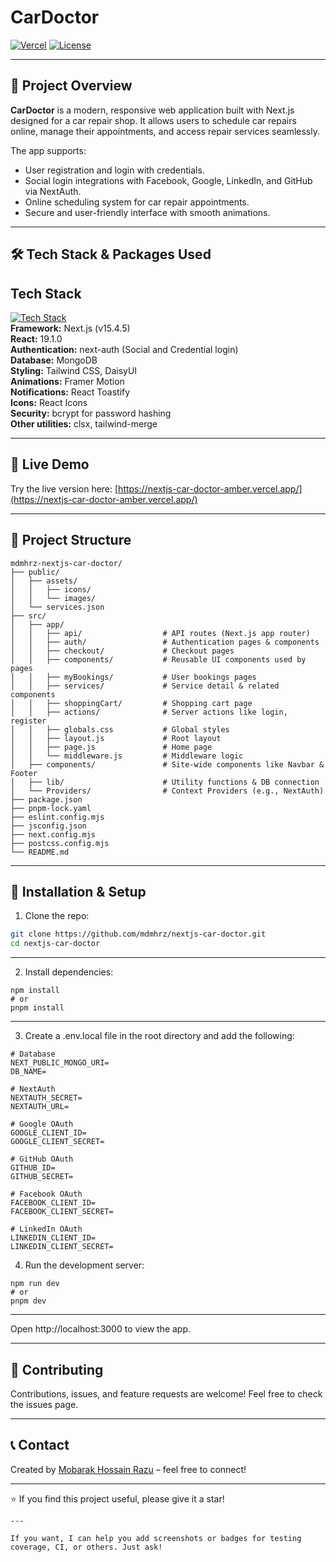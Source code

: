 # CarDoctor

[![Vercel](https://img.shields.io/badge/Deployed%20on-Vercel-000000?style=for-the-badge&logo=vercel&logoColor=white)](https://nextjs-car-doctor-amber.vercel.app/)
[![License](https://img.shields.io/github/license/mdmhrz/nextjs-car-doctor?style=for-the-badge)](https://github.com/mdmhrz/nextjs-car-doctor/blob/main/LICENSE)

---

## 🚗 Project Overview

**CarDoctor** is a modern, responsive web application built with Next.js designed for a car repair shop. It allows users to schedule car repairs online, manage their appointments, and access repair services seamlessly.

The app supports:

- User registration and login with credentials.
- Social login integrations with Facebook, Google, LinkedIn, and GitHub via NextAuth.
- Online scheduling system for car repair appointments.
- Secure and user-friendly interface with smooth animations.

---

## 🛠 Tech Stack & Packages Used

## Tech Stack
[![Tech Stack](https://skillicons.dev/icons?i=nextjs,react,mongodb,tailwind,figma)](https://skillicons.dev)  
**Framework:** Next.js (v15.4.5)  
**React:** 19.1.0  
**Authentication:** next-auth (Social and Credential login)  
**Database:** MongoDB  
**Styling:** Tailwind CSS, DaisyUI  
**Animations:** Framer Motion  
**Notifications:** React Toastify  
**Icons:** React Icons  
**Security:** bcrypt for password hashing  
**Other utilities:** clsx, tailwind-merge  


---




## 🚀 Live Demo

Try the live version here: [https://nextjs-car-doctor-amber.vercel.app/](https://nextjs-car-doctor-amber.vercel.app/)

---

## 📁 Project Structure
```
mdmhrz-nextjs-car-doctor/
├── public/
│   ├── assets/
│   │   ├── icons/
│   │   └── images/
│   └── services.json
├── src/
│   ├── app/
│   │   ├── api/                  # API routes (Next.js app router)
│   │   ├── auth/                 # Authentication pages & components
│   │   ├── checkout/             # Checkout pages
│   │   ├── components/           # Reusable UI components used by pages
│   │   ├── myBookings/           # User bookings pages
│   │   ├── services/             # Service detail & related components
│   │   ├── shoppingCart/         # Shopping cart page
│   │   ├── actions/              # Server actions like login, register
│   │   ├── globals.css           # Global styles
│   │   ├── layout.js             # Root layout
│   │   ├── page.js               # Home page
│   │   └── middleware.js         # Middleware logic
│   ├── components/               # Site-wide components like Navbar & Footer
│   ├── lib/                      # Utility functions & DB connection
│   └── Providers/                # Context Providers (e.g., NextAuth)
├── package.json
├── pnpm-lock.yaml
├── eslint.config.mjs
├── jsconfig.json
├── next.config.mjs
├── postcss.config.mjs
└── README.md
```

---

## 🔧 Installation & Setup

1. Clone the repo:

```bash
git clone https://github.com/mdmhrz/nextjs-car-doctor.git
cd nextjs-car-doctor
```
---

2. Install dependencies:
```
npm install
# or
pnpm install
```
---
3. Create a .env.local file in the root directory and add the following:
```
# Database
NEXT_PUBLIC_MONGO_URI=
DB_NAME=

# NextAuth
NEXTAUTH_SECRET=
NEXTAUTH_URL=

# Google OAuth
GOOGLE_CLIENT_ID=
GOOGLE_CLIENT_SECRET=

# GitHub OAuth
GITHUB_ID=
GITHUB_SECRET=

# Facebook OAuth
FACEBOOK_CLIENT_ID=
FACEBOOK_CLIENT_SECRET=

# LinkedIn OAuth
LINKEDIN_CLIENT_ID=
LINKEDIN_CLIENT_SECRET=

```


4. Run the development server:
```
npm run dev
# or
pnpm dev
```
---

Open http://localhost:3000 to view the app.

---
## 🤝 Contributing
Contributions, issues, and feature requests are welcome! Feel free to check the issues page.

---
## 📞 Contact
Created by <a href='https://www.linkedin.com/in/mdmhrz/'>Mobarak Hossain Razu</a> – feel free to connect!

---

⭐ If you find this project useful, please give it a star!
```
---

If you want, I can help you add screenshots or badges for testing coverage, CI, or others. Just ask!
```
